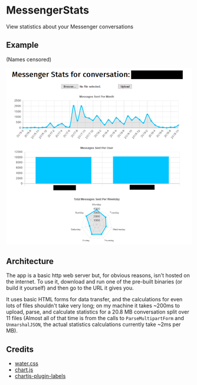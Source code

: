 # MessengerStats

View statistics about your Messenger conversations

## Example

(Names censored)

![example](example.png)

## Architecture

The app is a basic http web server but, for obvious reasons, isn't hosted on the internet. To use it, download and run
one of the pre-built binaries (or build it yourself) and then go to the URL it gives you.

It uses basic HTML forms for data transfer, and the calculations for even lots of files shouldn't take very long; on my
machine it takes ~200ms to upload, parse, and calculate statistics for a 20.8 MB conversation split over 11 files
(Almost all of that time is from the calls to `ParseMultipartForm` and `UnmarshalJSON`, the actual statistics
calculations currently take ~2ms per MB).

## Credits

- [water.css](https://watercss.kognise.dev/)
- [chart.js](https://www.chartjs.org/)
- [chartjs-plugin-labels](https://github.com/emn178/chartjs-plugin-labels)
